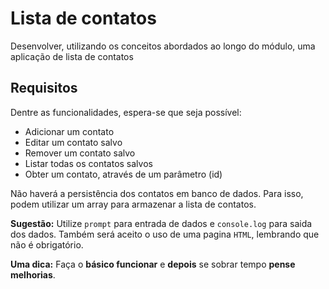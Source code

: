 # Lista de contatos

Desenvolver, utilizando os conceitos abordados ao longo do módulo, uma aplicação de lista de contatos

## Requisitos

Dentre as funcionalidades, espera-se que seja possível:

- Adicionar um contato
- Editar um contato salvo
- Remover um contato salvo
- Listar todas os contatos salvos
- Obter um contato, através de um parâmetro (id)

Não haverá a persistência dos contatos em banco de dados. Para isso, podem utilizar um array para armazenar a lista de contatos.


**Sugestão:** Utilize `prompt` para entrada de dados e `console.log` para saida dos dados. Também será aceito o uso de uma pagina `HTML`,  lembrando que não é obrigatório. 

**Uma dica:** Faça o **básico funcionar** e **depois** se sobrar tempo **pense melhorias**.